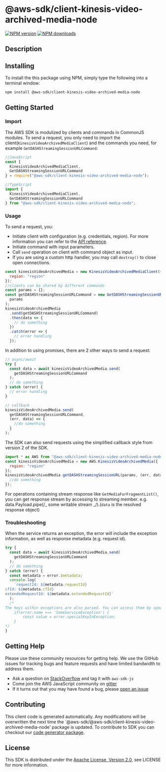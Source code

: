 # @aws-sdk/client-kinesis-video-archived-media-node

[![NPM version](https://img.shields.io/npm/v/@aws-sdk/client-kinesis-video-archived-media-node/preview.svg)](https://www.npmjs.com/package/@aws-sdk/client-kinesis-video-archived-media-node)
[![NPM downloads](https://img.shields.io/npm/dm/@aws-sdk/client-kinesis-video-archived-media-node.svg)](https://www.npmjs.com/package/@aws-sdk/client-kinesis-video-archived-media-node)

## Description

<p/>

## Installing

To install the this package using NPM, simply type the following into a terminal window:

```
npm install @aws-sdk/client-kinesis-video-archived-media-node
```

## Getting Started

### Import

The AWS SDK is modulized by clients and commands in CommonJS modules. To send a request, you only need to import the client(`KinesisVideoArchivedMediaClient`) and the commands you need, for example `GetDASHStreamingSessionURLCommand`:

```javascript
//JavaScript
const {
  KinesisVideoArchivedMediaClient,
  GetDASHStreamingSessionURLCommand
} = require("@aws-sdk/client-kinesis-video-archived-media-node");
```

```javascript
//TypeScript
import {
  KinesisVideoArchivedMediaClient,
  GetDASHStreamingSessionURLCommand
} from "@aws-sdk/client-kinesis-video-archived-media-node";
```

### Usage

To send a request, you:

- Initiate client with configuration (e.g. credentials, region). For more information you can refer to the [API reference][].
- Initiate command with input parameters.
- Call `send` operation on client with command object as input.
- If you are using a custom http handler, you may call `destroy()` to close open connections.

```javascript
const kinesisVideoArchivedMedia = new KinesisVideoArchivedMediaClient({
  region: "region"
});
//clients can be shared by different commands
const params = {};
const getDASHStreamingSessionURLCommand = new GetDASHStreamingSessionURLCommand(
  params
);
kinesisVideoArchivedMedia
  .send(getDASHStreamingSessionURLCommand)
  .then(data => {
    // do something
  })
  .catch(error => {
    // error handling
  });
```

In addition to using promises, there are 2 other ways to send a request:

```javascript
// async/await
try {
  const data = await kinesisVideoArchivedMedia.send(
    getDASHStreamingSessionURLCommand
  );
  // do something
} catch (error) {
  // error handling
}
```

```javascript
// callback
kinesisVideoArchivedMedia.send(
  getDASHStreamingSessionURLCommand,
  (err, data) => {
    //do something
  }
);
```

The SDK can also send requests using the simplified callback style from version 2 of the SDK.

```javascript
import * as AWS from "@aws-sdk/client-kinesis-video-archived-media-node";
const kinesisVideoArchivedMedia = new AWS.KinesisVideoArchivedMedia({
  region: "region"
});
kinesisVideoArchivedMedia.getDASHStreamingSessionURL(params, (err, data) => {
  //do something
});
```

For operations containing stream response like `GetMediaForFragmentList()`, you can get response stream by accessing to streaming member. e.g. data.Payload.pipe(/_ some writable stream _/).(`data` is the resolved response object)

### Troubleshooting

When the service returns an exception, the error will include the exception information, as well as response metadata (e.g. request id).

```javascript
try {
  const data = await kinesisVideoArchivedMedia.send(
    getDASHStreamingSessionURLCommand
  );
  // do something
} catch (error) {
  const metadata = error.$metadata;
  console.log(
    `requestId: ${metadata.requestId}
cfId: ${metadata.cfId}
extendedRequestId: ${metadata.extendedRequestId}`
  );
  /*
The keys within exceptions are also parsed. You can access them by specifying exception names:
    if(error.name === 'SomeServiceException') {
        const value = error.specialKeyInException;
    }
*/
}
```

## Getting Help

Please use these community resources for getting help. We use the GitHub issues for tracking bugs and feature requests and have limited bandwidth to address them.

- Ask a question on [StackOverflow](https://stackoverflow.com/questions/tagged/aws-sdk-js) and tag it with `aws-sdk-js`
- Come join the AWS JavaScript community on [gitter](https://gitter.im/aws/aws-sdk-js-v3)
- If it turns out that you may have found a bug, please [open an issue](https://github.com/aws/aws-sdk-js-v3/issues)

## Contributing

This client code is generated automatically. Any modifications will be overwritten the next time the `@aws-sdk/@aws-sdk/client-kinesis-video-archived-media-node' package is updated. To contribute to SDK you can checkout our [code generator package][].

## License

This SDK is distributed under the
[Apache License, Version 2.0](http://www.apache.org/licenses/LICENSE-2.0),
see LICENSE for more information.

[code generator package]: https://github.com/aws/aws-sdk-js-v3/tree/master/packages/service-types-generator
[api reference]: https://docs.aws.amazon.com/AWSJavaScriptSDK/latest/
